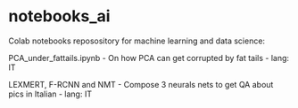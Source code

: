 # notebooks_ai
Colab notebooks reposository for machine learning and data science:

PCA_under_fattails.ipynb -  On how PCA can get corrupted by fat tails - lang: IT

LEXMERT, F-RCNN and NMT - Compose 3 neurals nets to get QA about pics in Italian - lang: IT
